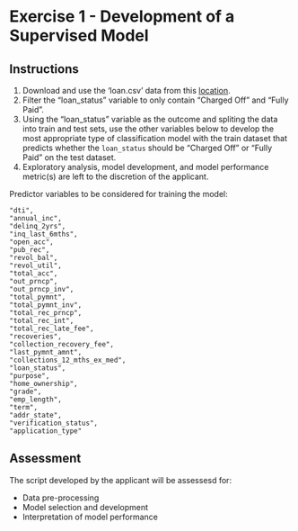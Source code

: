 # Exercise 1 - Development of a Supervised Model

## Instructions
1. Download and use the ‘loan.csv’ data from this [location](https://kaggle.com/wendykan/lending-club-loan-data/downloads/lending-club-loan-data.zip).
2. Filter the “loan_status” variable to only contain “Charged Off” and “Fully Paid”.
3. Using the “loan_status” variable as the outcome and spliting the data into train and test sets, use the other variables below to develop the most appropriate type of classification model with the train dataset that predicts whether the `loan_status` should be “Charged Off” or “Fully Paid” on the test dataset. 
4. Exploratory analysis, model development, and model performance metric(s) are left to the discretion of the applicant.

Predictor variables to be considered for training the model:
```
"dti",
"annual_inc",
"delinq_2yrs",
"inq_last_6mths",
"open_acc",
"pub_rec",
"revol_bal",
"revol_util",
"total_acc",
"out_prncp",
"out_prncp_inv",
"total_pymnt",
"total_pymnt_inv",
"total_rec_prncp",
"total_rec_int",
"total_rec_late_fee",
"recoveries",
"collection_recovery_fee",
"last_pymnt_amnt",
"collections_12_mths_ex_med",
"loan_status",
"purpose",
"home_ownership",
"grade",
"emp_length",
"term",
"addr_state",
"verification_status",
"application_type"
```

## Assessment
The script developed by the applicant will be assessesd for:
- Data pre-processing
- Model selection and development
- Interpretation of model performance

 
